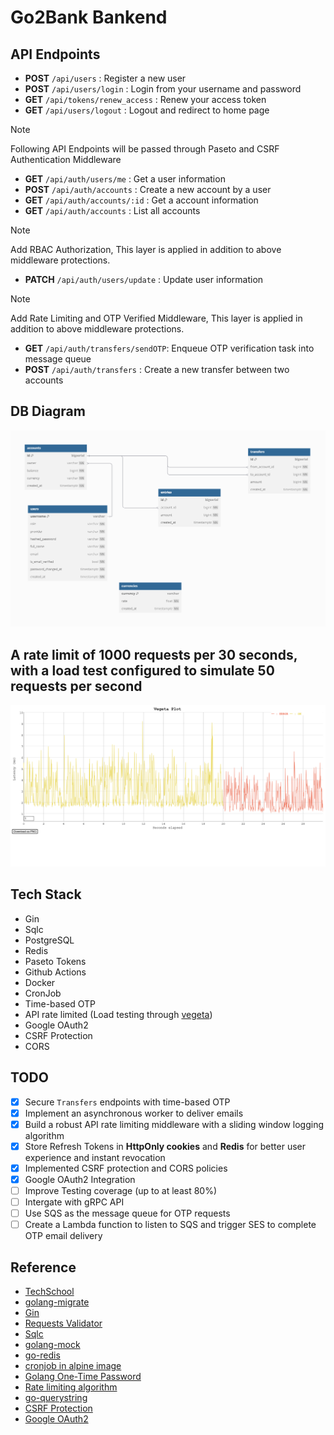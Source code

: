 # Go2Bank Bankend 

## API Endpoints
- **POST** `/api/users` : Register a new user
- **POST** `/api/users/login` : Login from your username and password
- **GET** `/api/tokens/renew_access` : Renew your access token
- **GET** `/api/users/logout` : Logout and redirect to home page 

> [!NOTE] 
> Following API Endpoints will be passed through Paseto  and CSRF Authentication Middleware
- **GET** `/api/auth/users/me` : Get a user information
- **POST** `/api/auth/accounts` : Create a new account by a user
- **GET** `/api/auth/accounts/:id` : Get a account information
- **GET** `/api/auth/accounts` : List all accounts

> [!NOTE]
>  Add RBAC Authorization, This layer is applied in addition to above middleware protections.
- **PATCH** `/api/auth/users/update` : Update user information

>[!NOTE]
> Add Rate Limiting and OTP Verified Middleware, This layer is applied in addition to above middleware protections.
- **GET** `/api/auth/transfers/sendOTP`: Enqueue OTP verification task into message queue
- **POST** `/api/auth/transfers` : Create a new transfer between two accounts

## DB Diagram
![db](https://github.com/RobertChienShiba/Go2Bank/blob/main/DB.png)

## A rate limit of 1000 requests per 30 seconds, with a load test configured to simulate 50 requests per second
![load](https://github.com/RobertChienShiba/Go2Bank/blob/main/load-testing.png)

## Tech Stack
- Gin
- Sqlc
- PostgreSQL
- Redis
- Paseto Tokens
- Github Actions
- Docker
- CronJob
- Time-based OTP
- API rate limited (Load testing through [vegeta](https://github.com/tsenart/vegeta))
- Google OAuth2 
- CSRF Protection 
- CORS

## TODO
- [x] Secure `Transfers` endpoints with time-based OTP
- [x] Implement an asynchronous worker to deliver emails
- [x] Build a robust API rate limiting middleware with a sliding window logging algorithm
- [x] Store Refresh Tokens in **HttpOnly cookies** and **Redis** for better user experience and instant revocation
- [x] Implemented CSRF protection and CORS policies 
- [x] Google OAuth2 Integration
- [ ] Improve Testing coverage (up to at least 80%)
- [ ] Intergate with gRPC API
- [ ] Use SQS as the message queue for OTP requests
- [ ] Create a Lambda function to listen to SQS and trigger SES to complete OTP email delivery

## Reference
- [TechSchool](https://www.youtube.com/playlist?list=PLy_6D98if3ULEtXtNSY_2qN21VCKgoQAE)
- [golang-migrate](https://github.com/golang-migrate/migrate/tree/master?tab=readme-ov-file)
- [Gin](https://github.com/gin-gonic/gin/blob/master/docs/doc.md#model-binding-and-validation)
- [Requests Validator](https://github.com/go-playground/validator?tab=readme-ov-file)
- [Sqlc](https://docs.sqlc.dev/en/latest/reference/config.html#gen)
- [golang-mock](https://github.com/golang/mock)
- [go-redis](https://github.com/redis/go-redis)
- [cronjob in alpine image](https://stackoverflow.com/questions/37458287/how-to-run-a-cron-job-inside-a-docker-container)
- [Golang One-Time Password](https://github.com/xlzd/gotp)
- [Rate limiting algorithm](https://medium.com/@m-elbably/rate-limiting-the-sliding-window-algorithm-daa1d91e6196)
- [go-querystring](https://github.com/google/go-querystring)
- [CSRF Protection](https://studygolang.com/articles/35927?fr=sidebar)
- [Google OAuth2](https://codevoweb.com/how-to-implement-google-oauth2-in-golang/)
